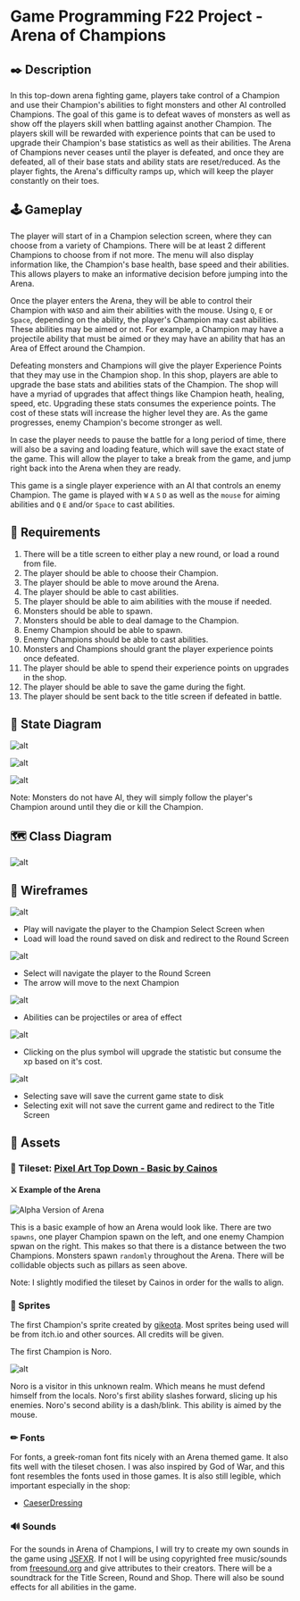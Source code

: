 
# Game Programming F22 Project - Arena of Champions
## ✒️ Description

In this top-down arena fighting game, players take control of a Champion and use their Champion's abilities to fight monsters and other AI controlled Champions. The goal of this game is to defeat waves of monsters as well as show off the players skill when battling against another Champion. The players skill will be rewarded with experience points that can be used to upgrade their Champion's base statistics as well as their abilities. The Arena of Champions never ceases until the player is defeated, and once they are defeated, all of their base stats and ability stats are reset/reduced. As the player fights, the Arena's difficulty ramps up, which will keep the player constantly on their toes.

## 🕹 Gameplay
The player will start of in a Champion selection screen, where they can choose from a variety of Champions. There will be at least 2 different Champions to choose from if not more. The menu will also display information like, the Champion's base health, base speed and their abilities. This allows players to make an informative decision before jumping into the Arena.

Once the player enters the Arena, they will be able to control their Champion with `WASD` and aim their abilities with the mouse. Using `Q`, `E` or `Space`, depending on the ability, the player's Champion may cast abilities. These abilities may be aimed or not. For example, a Champion may have a projectile ability that must be aimed or they may have an ability that has an Area of Effect around the Champion.

Defeating monsters and Champions will give the player Experience Points that they may use in the Champion shop. In this shop, players are able to upgrade the base stats and abilities stats of the Champion. The shop will have a myriad of upgrades that affect things like Champion heath, healing, speed, etc. Upgrading these stats consumes the experience points. The cost of these stats will increase the higher level they are. As the game progresses, enemy Champion's become stronger as well.

In case the player needs to pause the battle for a long period of time, there will also be a saving and loading feature, which will save the exact state of the game. This will allow the player to take a break from the game, and jump right back into the Arena when they are ready.

This game is a single player experience with an AI that controls an enemy Champion. The game is played with `W` `A` `S` `D` as well as the `mouse` for aiming abilities and `Q` `E` and/or `Space` to cast abilities.

## 📃 Requirements

1. There will be a title screen to either play a new round, or load a round from file.
2. The player should be able to choose their Champion.
3. The player should be able to move around the Arena.
4. The player should be able to cast abilities.
5. The player should be able to aim abilities with the mouse if needed.
6. Monsters should be able to spawn.
7. Monsters should be able to deal damage to the Champion.
8. Enemy Champion should be able to spawn.
9. Enemy Champions should be able to cast abilities.
10. Monsters and Champions should grant the player experience points once defeated.
11. The player should be able to spend their experience points on upgrades in the shop.
12. The player should be able to save the game during the fight.
13. The player should be sent back to the title screen if defeated in battle.

## 🤖 State Diagram
![alt](./Project%20Proposal/images/aoc_global_state_diagram.png)

![alt](./Project%20Proposal/images/player_state_diagram.png)

![alt](./Project%20Proposal/images/ai_state_diagram.png)

Note: Monsters do not have AI, they will simply follow the player's Champion around until they die or kill the Champion.

## 🗺️ Class Diagram
![alt](./Project%20Proposal/images/aoc_class_diagram.png)

## 🧵 Wireframes
![alt](./Project%20Proposal/images/titlescreen_wireframe.jpg)
- Play will navigate the player to the Champion Select Screen when
- Load will load the round saved on disk and redirect to the Round Screen

![alt](./Project%20Proposal/images/champion_select_wireframe.jpg)
- Select will navigate the player to the Round Screen
- The arrow will move to the next Champion

![alt](./Project%20Proposal/images/round_wireframe.jpg)
- Abilities can be projectiles or area of effect

![alt](./Project%20Proposal/images/shop_wireframe.jpg)
- Clicking on the plus symbol will upgrade the statistic but consume the xp based on it's cost.

![alt](./Project%20Proposal/images/menu_wireframe.jpg)
- Selecting save will save the current game state to disk
- Selecting exit will not save the current game and redirect to the Title Screen

## 🎨 Assets
### 📐 Tileset: [Pixel Art Top Down - Basic by Cainos](https://cainos.itch.io/pixel-art-top-down-basic)

#### ⚔ Example of the Arena
![Alpha Version of Arena](./Project%20Proposal/images/simple%20arena.png)

This is a basic example of how an Arena would look like. There are two `spawns`, one player Champion spawn on the left, and one enemy Champion spwan on the right. This makes so that there is a distance between the two Champions. Monsters spawn `randomly` throughout the Arena. There will be collidable objects such as pillars as seen above.

Note: I slightly modified the tileset by Cainos in order for the walls to align.

### 🤺 Sprites
The first Champion's sprite created by [gikeota](https://gikeota.itch.io/samurai). Most sprites being used will be from itch.io and other sources. All credits will be given.

The first Champion is Noro.

![alt](./Project%20Proposal/images/noro_slash.gif)

Noro is a visitor in this unknown realm. Which means he must defend himself from the locals. Noro's first ability slashes forward, slicing up his enemies. Noro's second ability is a dash/blink. This ability is aimed by the mouse.

### ✏ Fonts
For fonts, a greek-roman font fits nicely with an Arena themed game. It also fits well with the tileset chosen. I was also inspired by God of War, and this font resembles the fonts used in those games. It is also still legible, which important especially in the shop:
- [CaeserDressing](https://www.1001freefonts.com/caesar-dressing.font)


### 🔊 Sounds
For the sounds in Arena of Champions, I will try to create my own sounds in the game using [JSFXR](https://sfxr.me/). If not I will be using copyrighted free music/sounds from [freesound.org](https://freesound.org/) and give attributes to their creators. There will be a soundtrack for the Title Screen, Round and Shop. There will also be sound effects for all abilities in the game.
